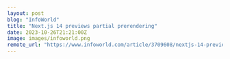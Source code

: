 ```yaml
---
layout: post
blog: "InfoWorld"
title: "Next.js 14 previews partial prerendering"
date: 2023-10-26T21:21:00Z
image: images/infoworld.png
remote_url: "https://www.infoworld.com/article/3709608/nextjs-14-previews-partial-prerendering.html#tk.rss_applicationdevelopment"
---
```

